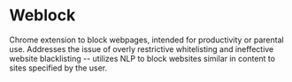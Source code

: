 # Weblock

Chrome extension to block webpages, intended for productivity or parental use. Addresses the issue of overly restrictive whitelisting and ineffective website blacklisting -- utilizes NLP to block websites similar in content to sites specified by the user. 
